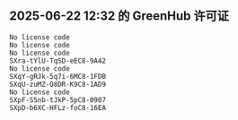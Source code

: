 ## 2025-06-22 12:32 的 GreenHub 许可证
```
No license code
No license code
No license code
SXra-tYlU-TqSD-eEC8-9A42
No license code
SXqY-gRJk-5q7i-6MC8-1FDB
SXqU-zuMZ-Q8DR-K9C8-1AD9
No license code
SXpF-S5nb-tJkP-5pC8-0907
SXpD-b6XC-HFLz-foC8-16EA
```
